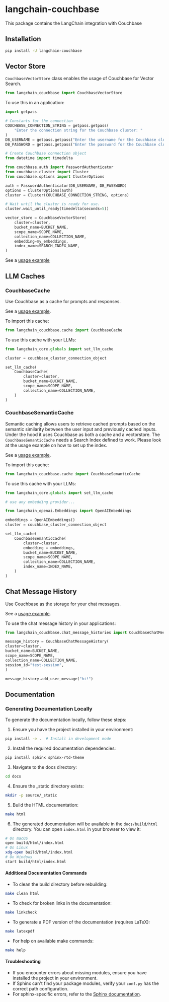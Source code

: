 # langchain-couchbase

This package contains the LangChain integration with Couchbase

## Installation

```bash
pip install -U langchain-couchbase
```

## Vector Store

`CouchbaseVectorStore` class enables the usage of Couchbase for Vector Search.

```python
from langchain_couchbase import CouchbaseVectorStore
```

To use this in an application:

```python
import getpass

# Constants for the connection
COUCHBASE_CONNECTION_STRING = getpass.getpass(
    "Enter the connection string for the Couchbase cluster: "
)
DB_USERNAME = getpass.getpass("Enter the username for the Couchbase cluster: ")
DB_PASSWORD = getpass.getpass("Enter the password for the Couchbase cluster: ")

# Create Couchbase connection object
from datetime import timedelta

from couchbase.auth import PasswordAuthenticator
from couchbase.cluster import Cluster
from couchbase.options import ClusterOptions

auth = PasswordAuthenticator(DB_USERNAME, DB_PASSWORD)
options = ClusterOptions(auth)
cluster = Cluster(COUCHBASE_CONNECTION_STRING, options)

# Wait until the cluster is ready for use.
cluster.wait_until_ready(timedelta(seconds=5))

vector_store = CouchbaseVectorStore(
    cluster=cluster,
    bucket_name=BUCKET_NAME,
    scope_name=SCOPE_NAME,
    collection_name=COLLECTION_NAME,
    embedding=my_embeddings,
    index_name=SEARCH_INDEX_NAME,
)
```

See a [usage example](https://python.langchain.com/docs/integrations/vectorstores/couchbase/)

## LLM Caches

### CouchbaseCache

Use Couchbase as a cache for prompts and responses.

See a [usage example](https://python.langchain.com/docs/integrations/llm_caching/#couchbase-caches).

To import this cache:

```python
from langchain_couchbase.cache import CouchbaseCache
```

To use this cache with your LLMs:

```python
from langchain_core.globals import set_llm_cache

cluster = couchbase_cluster_connection_object

set_llm_cache(
    CouchbaseCache(
        cluster=cluster,
        bucket_name=BUCKET_NAME,
        scope_name=SCOPE_NAME,
        collection_name=COLLECTION_NAME,
    )
)
```

### CouchbaseSemanticCache

Semantic caching allows users to retrieve cached prompts based on the semantic similarity between the user input and previously cached inputs. Under the hood it uses Couchbase as both a cache and a vectorstore. The `CouchbaseSemanticCache` needs a Search Index defined to work. Please look at the usage example on how to set up the index.

See a [usage example](https://python.langchain.com/docs/integrations/llm_caching/#couchbase-caches).

To import this cache:

```python
from langchain_couchbase.cache import CouchbaseSemanticCache
```

To use this cache with your LLMs:

```python
from langchain_core.globals import set_llm_cache

# use any embedding provider...

from langchain_openai.Embeddings import OpenAIEmbeddings

embeddings = OpenAIEmbeddings()
cluster = couchbase_cluster_connection_object

set_llm_cache(
    CouchbaseSemanticCache(
        cluster=cluster,
        embedding = embeddings,
        bucket_name=BUCKET_NAME,
        scope_name=SCOPE_NAME,
        collection_name=COLLECTION_NAME,
        index_name=INDEX_NAME,
    )
)
```

## Chat Message History

Use Couchbase as the storage for your chat messages.

See a [usage example](https://python.langchain.com/docs/integrations/memory/couchbase_chat_message_history/).

To use the chat message history in your applications:

```python
from langchain_couchbase.chat_message_histories import CouchbaseChatMessageHistory

message_history = CouchbaseChatMessageHistory(
cluster=cluster,
bucket_name=BUCKET_NAME,
scope_name=SCOPE_NAME,
collection_name=COLLECTION_NAME,
session_id="test-session",
)

message_history.add_user_message("hi!")
```

## Documentation

### Generating Documentation Locally

To generate the documentation locally, follow these steps:

1. Ensure you have the project installed in your environment:
```bash
pip install -e .  # Install in development mode
```

2. Install the required documentation dependencies:
```bash
pip install sphinx sphinx-rtd-theme
```

3. Navigate to the docs directory:
```bash
cd docs
```

4. Ensure the _static directory exists:
```bash
mkdir -p source/_static
```

5. Build the HTML documentation:
```bash
make html
```

6. The generated documentation will be available in the `docs/build/html` directory. You can open `index.html` in your browser to view it:
```bash
# On macOS
open build/html/index.html
# On Linux
xdg-open build/html/index.html
# On Windows
start build/html/index.html
```

#### Additional Documentation Commands

- To clean the build directory before rebuilding:
```bash
make clean html
```

- To check for broken links in the documentation:
```bash
make linkcheck
```

- To generate a PDF version of the documentation (requires LaTeX):
```bash
make latexpdf
```

- For help on available make commands:
```bash
make help
```

#### Troubleshooting

- If you encounter errors about missing modules, ensure you have installed the project in your environment.
- If Sphinx can't find your package modules, verify your `conf.py` has the correct path configuration.
- For sphinx-specific errors, refer to the [Sphinx documentation](https://www.sphinx-doc.org/).
